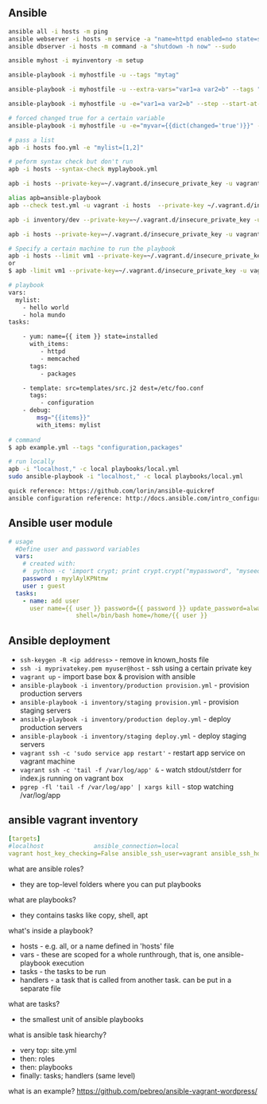 Ansible
------
```bash
ansible all -i hosts -m ping
ansible webserver -i hosts -m service -a "name=httpd enabled=no state=stopped"
ansible dbserver -i hosts -m command -a "shutdown -h now" --sudo

ansible myhost -i myinventory -m setup

ansible-playbook -i myhostfile -u --tags "mytag"

ansible-playbook -i myhostfile -u --extra-vars="var1=a var2=b" --tags "mytag" 

ansible-playbook -i myhostfile -u -e="var1=a var2=b" --step --start-at-task "my task for something"

# forced changed true for a certain variable
ansible-playbook -i myhostfile -u -e="myvar={{dict(changed='true')}}" --start-at-task "my task for something"

# pass a list
apb -i hosts foo.yml -e "mylist=[1,2]"

# peform syntax check but don't run
apb -i hosts --syntax-check myplaybook.yml

apb -i hosts --private-key=~/.vagrant.d/insecure_private_key -u vagrant playbooks/myplaybook.yml

alias apb=ansible-playbook
apb --check test.yml -u vagrant -i hosts  --private-key ~/.vagrant.d/insecure_private_key --step --start-at-task="known"

apb -i inventory/dev --private-key=~/.vagrant.d/insecure_private_key -u vagrant playbooks/provision.yml

apb -i hosts --private-key=~/.vagrant.d/insecure_private_key -u vagrant playbooks/vagrant.yml

# Specify a certain machine to run the playbook
apb -i hosts --limit vm1 --private-key=~/.vagrant.d/insecure_private_key -u vagrant playbooks/vagrant.yml
or
$ apb -limit vm1 --private-key=~/.vagrant.d/insecure_private_key -u vagrant playbooks/vagrant.yml

# playbook
vars:
  mylist:
    - hello world
    - hola mundo
tasks:

    - yum: name={{ item }} state=installed
      with_items:
         - httpd
         - memcached
      tags:
         - packages

    - template: src=templates/src.j2 dest=/etc/foo.conf
      tags:
         - configuration
    - debug:
        msg="{{items}}"
        with_items: mylist
        
# command
$ apb example.yml --tags "configuration,packages"

# run locally
apb -i "localhost," -c local playbooks/local.yml
sudo ansible-playbook -i "localhost," -c local playbooks/local.yml

quick reference: https://github.com/lorin/ansible-quickref
ansible configuration reference: http://docs.ansible.com/intro_configuration.html
```

Ansible user module
------------
```yaml
# usage
  #Define user and password variables
  vars:
    # created with:
    #  python -c 'import crypt; print crypt.crypt("mypassword", "myseed")
    password : myylAylKPNtmw
    user : guest
  tasks:
    - name: add user
      user name={{ user }} password={{ password }} update_password=always 
                   shell=/bin/bash home=/home/{{ user }}

```

Ansible deployment
-----------------
* `ssh-keygen -R <ip address>` - remove in known_hosts file
* `ssh -i myprivatekey.pem myuser@host` - ssh using a certain private key
* `vagrant up` - import base box & provision with ansible
* `ansible-playbook -i inventory/production provision.yml` - provision production servers
* `ansible-playbook -i inventory/staging provision.yml` - provision staging servers
* `ansible-playbook -i inventory/production deploy.yml` - deploy production servers
* `ansible-playbook -i inventory/staging deploy.yml` - deploy staging servers
* `vagrant ssh -c 'sudo service app restart'` - restart app service on vagrant machine
* `vagrant ssh -c 'tail -f /var/log/app' &` - watch stdout/stderr for index.js running on vagrant box
* `pgrep -fl 'tail -f /var/log/app' | xargs kill` - stop watching /var/log/app

ansible vagrant inventory
----------------------
```yaml
[targets]
#localhost              ansible_connection=local 
vagrant host_key_checking=False ansible_ssh_user=vagrant ansible_ssh_host=192.168.23.13 ansible_ssh_private_key_file=~/.vagrant.d/insecure_private_key 
```

what are ansible roles?
* they are top-level folders where you can put playbooks

what are playbooks?
* they contains tasks like copy, shell, apt

what's inside a playbook?
* hosts - e.g. all, or a name defined in 'hosts' file
* vars - these are scoped for a whole runthrough, that is, one ansible-playbook execution
* tasks - the tasks to be run
* handlers - a task that is called from another task. can be put in a separate file

what are tasks?
* the smallest unit of ansible playbooks

what is ansible task hiearchy?
* very top: site.yml
* then: roles
* then: playbooks
* finally: tasks; handlers (same level)

what is an example?
https://github.com/pebreo/ansible-vagrant-wordpress/
